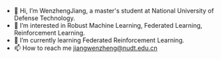 - 👋 Hi, I’m WenzhengJiang, a master's student at National University of Defense Technology.
- 👀 I’m interested in Robust Machine Learning, Federated Learning, Reinforcement Learning.
- 🌱 I’m currently learning Federated Reinforcement Learning.
- 📫 How to reach me [jiangwenzheng@nudt.edu.cn](mailto:jiangwenzheng@nudt.edu.cn)

<!---
WinzhengKong/WinzhengKong is a ✨ special ✨ repository because its `README.md` (this file) appears on your GitHub profile.
You can click the Preview link to take a look at your changes.
--->
